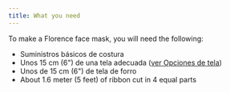 ```yaml
---
title: What you need
---
```


To make a Florence face mask, you will need the following:

- Suministros básicos de costura
- Unos 15 cm (6") de una tela adecuada ([ver Opciones de tela](/docs/patterns/florence/fabric/))
- Unos de 15 cm (6") de tela de forro
- About 1.6 meter (5 feet) of ribbon cut in 4 equal parts

